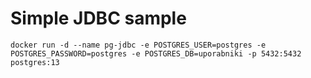 # Simple JDBC sample

```
docker run -d --name pg-jdbc -e POSTGRES_USER=postgres -e POSTGRES_PASSWORD=postgres -e POSTGRES_DB=uporabniki -p 5432:5432 postgres:13
```
